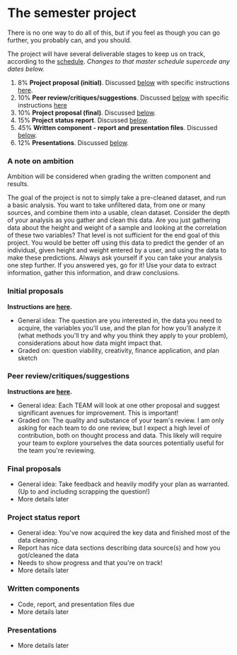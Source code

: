 # The semester project

There is no one way to do all of this, but if you feel as though you can go further, you probably can, and you should. 

The project will have several deliverable stages to keep us on track, according to the [schedule](https://ledatascifi.github.io/#schedule). _Changes to that master schedule supercede any dates below._

1. 8% **Project proposal (initial)**. Discussed [below](#initial-proposals) with specific instructions [here](https://ledatascifi.github.io/assignments/project_initial.html).
2. 10% **Peer review/critiques/suggestions**.  Discussed [below](#peer-reviewcritiquessuggestions) with specific instructions [here](project_peer_review.html)
2. 10% **Project proposal (final)**. Discussed [below](#final-proposals).
3. 15% **Project status report**. Discussed [below](#project-status-report).
4. 45% **Written component - report and presentation files**. Discussed [below](#written-components).
5. 12% **Presentations**. Discussed [below](#presentations).

### A note on ambition

Ambition will be considered when grading the written component and results. 

The goal of the project is not to simply take a pre-cleaned dataset, and run a basic analysis. You want to take unfiltered data, from one or many sources, and combine them into a usable, clean dataset. Consider the depth of your analysis as you gather and clean this data. Are you just gathering data about the height and weight of a sample and looking at the correlation of these two variables? That level is not sufficient for the end goal of this project. You would be better off using this data to predict the gender of an individual, given height and weight entered by a user, and using the data to make these predictions. Always ask yourself if you can take your analysis one step further. If you answered yes, go for it! Use your data to extract information, gather this information, and draw conclusions. 

### Initial proposals

**Instructions are [here](project_initial.html).**

- General idea: The question are you interested in, the data you need to acquire, the variables you'll use, and the  plan for how you'll analyze it (what methods you'll try and why you think they apply to your problem), considerations about how data might impact that.
- Graded on: question viability, creativity, finance application, and plan sketch

<!-- 
- How to: Write proposal within README file, and start it with "#Research Proposal: \< Title \>"
- Answer [the questions in 1, 2, and 3 here](https://www.textbook.ds100.org/ch/01/lifecycle_students_1.html) within your proposal
-->

### Peer review/critiques/suggestions

**Instructions are [here](project_peer_review.html).**

- General idea: Each TEAM will look at one other proposal and suggest significant avenues for improvement. This is important!
- Graded on: The quality and substance of your team's review. I am only asking for each team to do one review, but I expect a high level of contribution, both on thought process and data. This likely will require your team to explore yourselves the data sources potentially useful for the team you're reviewing. 

### Final proposals

- General idea: Take feedback and heavily modify your plan as warranted. (Up to and including scrapping the question!) 
- More details later

<!--  FIIIIIIIIIIIILL IN!
- Graded on:
--> 

### Project status report

- General idea: You've now acquired the key data and finished most of the data cleaning. 
- Report has nice data sections describing data source(s) and how you got/cleaned the data
- Needs to show progress and that you're on track!
- More details later

<!--  FIIIIIIIIIIIILL IN!
- Graded on:
--> 

### Written components

- Code, report, and presentation files due
- More details later

<!--  FIIIIIIIIIIIILL IN!
- Graded on:
--> 

### Presentations

- More details later

<!--  FIIIIIIIIIIIILL IN!
- Graded on:
- Scheduling:
--> 
